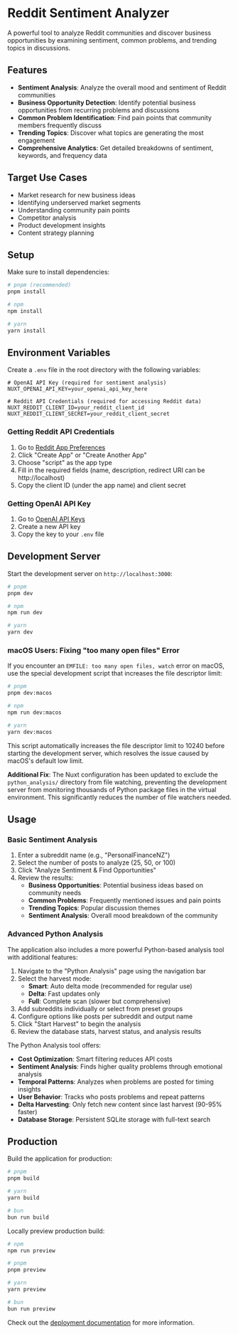 # Reddit Sentiment Analyzer

A powerful tool to analyze Reddit communities and discover business opportunities by examining sentiment, common problems, and trending topics in discussions.

## Features

- **Sentiment Analysis**: Analyze the overall mood and sentiment of Reddit communities
- **Business Opportunity Detection**: Identify potential business opportunities from recurring problems and discussions
- **Common Problem Identification**: Find pain points that community members frequently discuss
- **Trending Topics**: Discover what topics are generating the most engagement
- **Comprehensive Analytics**: Get detailed breakdowns of sentiment, keywords, and frequency data

## Target Use Cases

- Market research for new business ideas
- Identifying underserved market segments
- Understanding community pain points
- Competitor analysis
- Product development insights
- Content strategy planning

## Setup

Make sure to install dependencies:

```bash
# pnpm (recommended)
pnpm install

# npm
npm install

# yarn
yarn install
```

## Environment Variables

Create a `.env` file in the root directory with the following variables:

```env
# OpenAI API Key (required for sentiment analysis)
NUXT_OPENAI_API_KEY=your_openai_api_key_here

# Reddit API Credentials (required for accessing Reddit data)
NUXT_REDDIT_CLIENT_ID=your_reddit_client_id
NUXT_REDDIT_CLIENT_SECRET=your_reddit_client_secret
```

### Getting Reddit API Credentials

1. Go to [Reddit App Preferences](https://www.reddit.com/prefs/apps)
2. Click "Create App" or "Create Another App"
3. Choose "script" as the app type
4. Fill in the required fields (name, description, redirect URI can be http://localhost)
5. Copy the client ID (under the app name) and client secret

### Getting OpenAI API Key

1. Go to [OpenAI API Keys](https://platform.openai.com/api-keys)
2. Create a new API key
3. Copy the key to your `.env` file

## Development Server

Start the development server on `http://localhost:3000`:

```bash
# pnpm
pnpm dev

# npm
npm run dev

# yarn
yarn dev
```

### macOS Users: Fixing "too many open files" Error

If you encounter an `EMFILE: too many open files, watch` error on macOS, use the special development script that increases the file descriptor limit:

```bash
# pnpm
pnpm dev:macos

# npm
npm run dev:macos

# yarn
yarn dev:macos
```

This script automatically increases the file descriptor limit to 10240 before starting the development server, which resolves the issue caused by macOS's default low limit.

**Additional Fix**: The Nuxt configuration has been updated to exclude the `python_analysis/` directory from file watching, preventing the development server from monitoring thousands of Python package files in the virtual environment. This significantly reduces the number of file watchers needed.

## Usage

### Basic Sentiment Analysis

1. Enter a subreddit name (e.g., "PersonalFinanceNZ")
2. Select the number of posts to analyze (25, 50, or 100)
3. Click "Analyze Sentiment & Find Opportunities"
4. Review the results:
   - **Business Opportunities**: Potential business ideas based on community needs
   - **Common Problems**: Frequently mentioned issues and pain points
   - **Trending Topics**: Popular discussion themes
   - **Sentiment Analysis**: Overall mood breakdown of the community

### Advanced Python Analysis

The application also includes a more powerful Python-based analysis tool with additional features:

1. Navigate to the "Python Analysis" page using the navigation bar
2. Select the harvest mode:
   - **Smart**: Auto delta mode (recommended for regular use)
   - **Delta**: Fast updates only
   - **Full**: Complete scan (slower but comprehensive)
3. Add subreddits individually or select from preset groups
4. Configure options like posts per subreddit and output name
5. Click "Start Harvest" to begin the analysis
6. Review the database stats, harvest status, and analysis results

The Python Analysis tool offers:
- **Cost Optimization**: Smart filtering reduces API costs
- **Sentiment Analysis**: Finds higher quality problems through emotional analysis
- **Temporal Patterns**: Analyzes when problems are posted for timing insights
- **User Behavior**: Tracks who posts problems and repeat patterns
- **Delta Harvesting**: Only fetch new content since last harvest (90-95% faster)
- **Database Storage**: Persistent SQLite storage with full-text search

## Production

Build the application for production:

```bash
# pnpm
pnpm build

# yarn
yarn build

# bun
bun run build
```

Locally preview production build:

```bash
# npm
npm run preview

# pnpm
pnpm preview

# yarn
yarn preview

# bun
bun run preview
```

Check out the [deployment documentation](https://nuxt.com/docs/getting-started/deployment) for more information.
